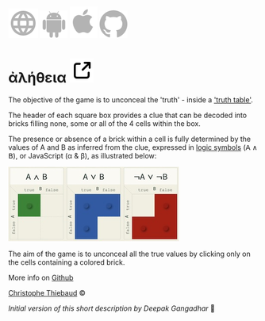 [![WWW](assets/svg/internet-svgrepo-com.svg)](https://aletheia.cthiebaud.com/) 
[![Android App Store](assets/svg/android-svgrepo-com.svg)](https://play.google.com/apps/testing/com.cthiebaud.aletheia.twa)
[![Apple App Store](assets/svg/Apple_logo_grey.svg)](https://apps.apple.com/us/app/aletheia-by-%C3%A6quologica/id6476017817)
[![Github](assets/svg/github.svg)](https://github.com/cthiebaud/truth/commit/{{commit_hash}})

# ἀλήθεια [![aletheia](assets/svg/external-link-svgrepo-com.svg)](https://en.wikipedia.org/wiki/Aletheia) 

The objective of the game is to unconceal the 'truth' - inside a ['truth table'](https://en.wikipedia.org/wiki/Truth_table).

The header of each square box provides a clue that can be decoded into bricks filling none, some or all of the 4 cells within the box.

The presence or absence of a brick within a cell is fully determined by the values of A and B as inferred from the clue, expressed in [logic symbols](https://en.wikipedia.org/wiki/List_of_logic_symbols) (𝖠 ∧ 𝖡)</strong>, or JavaScript (α & β), as illustrated below:

![example](/HOWTO-example.jpg)

The aim of the game is to unconceal all the true values ​​by clicking only on the cells containing a colored brick.

<!---
Making mistakes doesn't hurt, but striving for accuracy enhances the overall enjoyment of the game, particularly with the textual and auditory rewards when finished.
-->

More info on [Github](https://github.com/cthiebaud/truth/blob/main/README.md)

[Christophe Thiebaud](https://cthiebaud.com/) ©

*Initial version of this short description by Deepak Gangadhar* 🙏
